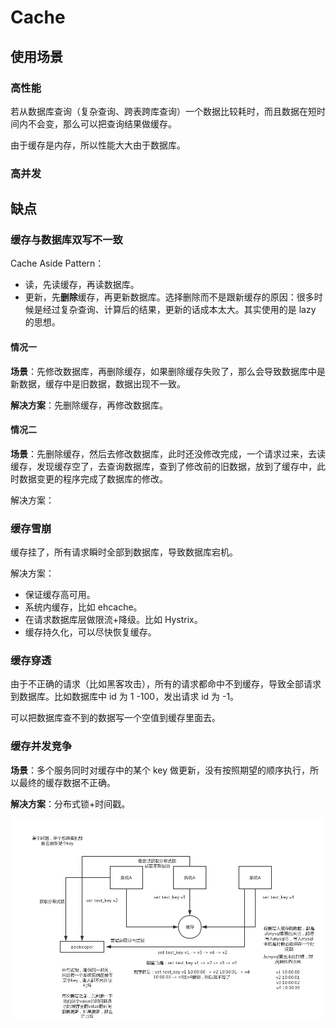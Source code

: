 # Cache

## 使用场景

### 高性能

若从数据库查询（复杂查询、跨表跨库查询）一个数据比较耗时，而且数据在短时间内不会变，那么可以把查询结果做缓存。

由于缓存是内存，所以性能大大由于数据库。

### 高并发

## 缺点

### 缓存与数据库双写不一致

Cache Aside Pattern：

* 读，先读缓存，再读数据库。
* 更新，先**删除**缓存，再更新数据库。选择删除而不是跟新缓存的原因：很多时候是经过复杂查询、计算后的结果，更新的话成本太大。其实使用的是 lazy 的思想。

#### 情况一

**场景**：先修改数据库，再删除缓存，如果删除缓存失败了，那么会导致数据库中是新数据，缓存中是旧数据，数据出现不一致。

**解决方案**：先删除缓存，再修改数据库。

#### 情况二

**场景**：先删除缓存，然后去修改数据库，此时还没修改完成，一个请求过来，去读缓存，发现缓存空了，去查询数据库，查到了修改前的旧数据，放到了缓存中，此时数据变更的程序完成了数据库的修改。

解决方案：

### 缓存雪崩

缓存挂了，所有请求瞬时全部到数据库，导致数据库宕机。

解决方案：

* 保证缓存高可用。
* 系统内缓存，比如 ehcache。
* 在请求数据库层做限流+降级。比如 Hystrix。
* 缓存持久化，可以尽快恢复缓存。

### 缓存穿透

由于不正确的请求（比如黑客攻击），所有的请求都命中不到缓存，导致全部请求到数据库。比如数据库中 id 为 1 -100，发出请求 id 为 -1。

可以把数据库查不到的数据写一个空值到缓存里面去。

### 缓存并发竞争

**场景**：多个服务同时对缓存中的某个 key 做更新，没有按照期望的顺序执行，所以最终的缓存数据不正确。

**解决方案**：分布式锁+时间戳。

![](../../.gitbook/assets/01redis-bing-fa-jing-zheng-wen-ti-yi-ji-jie-jue-fang-an.png)







